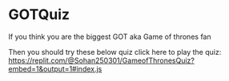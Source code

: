 # GOTQuiz
If you think you are the biggest GOT aka Game of thrones fan

Then you should try these below quiz
  click here to play the quiz: https://replit.com/@Sohan250301/GameofThronesQuiz?embed=1&output=1#index.js
